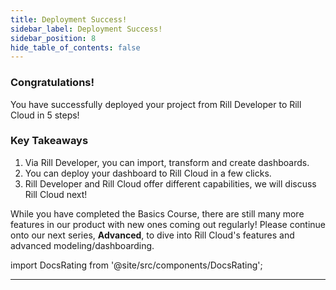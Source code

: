 ```yaml
---
title: Deployment Success!
sidebar_label: Deployment Success!
sidebar_position: 8
hide_table_of_contents: false
---
```


### Congratulations!

You have successfully deployed your project from Rill Developer to Rill Cloud in 5 steps!



### Key Takeaways

1. Via Rill Developer, you can import, transform and create dashboards.
2. You can deploy your dashboard to Rill Cloud in a few clicks.
3. Rill Developer and Rill Cloud offer different capabilities, we will discuss Rill Cloud next!


While you have completed the Basics Course, there are still many more features in our product with new ones coming out regularly! Please continue onto our next series, **Advanced**, to dive into Rill Cloud's features and advanced modeling/dashboarding.


import DocsRating from '@site/src/components/DocsRating';

---
<DocsRating />
